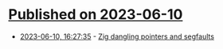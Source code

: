# [Published on 2023-06-10](index.md)

* [2023-06-10, 16:27:35](https://lobste.rs/s/0pozni/zig_dangling_pointers_segfaults) - [Zig dangling pointers and segfaults](https://www.openmymind.net/Zig-Danling-Pointers/)

